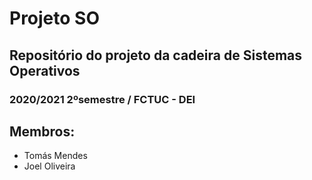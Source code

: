 # Projeto SO
## Repositório do projeto da cadeira de Sistemas Operativos
### 2020/2021 2ºsemestre /  FCTUC - DEI


## Membros:
* Tomás Mendes
* Joel Oliveira
 
